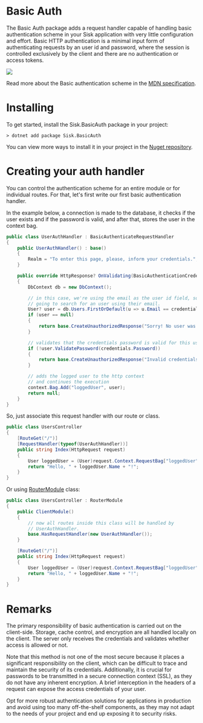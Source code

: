 # Basic Auth

The Basic Auth package adds a request handler capable of handling basic authentication scheme in your Sisk application with very little configuration and effort.
Basic HTTP authentication is a minimal input form of authenticating requests by an user id and password, where the session is controlled exclusively
by the client and there are no authentication or access tokens.

<img src="https://developer.mozilla.org/pt-BR/docs/Web/HTTP/Authentication/httpauth.png">

Read more about the Basic authentication scheme in the [MDN specification](https://developer.mozilla.org/pt-BR/docs/Web/HTTP/Authentication).

# Installing

To get started, install the Sisk.BasicAuth package in your project:

    > dotnet add package Sisk.BasicAuth

You can view more ways to install it in your project in the [Nuget repository](https://www.nuget.org/packages/Sisk.BasicAuth/0.15.0).

# Creating your auth handler

You can control the authentication scheme for an entire module or for individual routes. For that, let's first write our first basic authentication handler.

In the example below, a connection is made to the database, it checks if the user exists and if the password is valid, and after that, stores the user in the context bag.

```cs
public class UserAuthHandler : BasicAuthenticateRequestHandler
{
    public UserAuthHandler() : base()
    {
        Realm = "To enter this page, please, inform your credentials.";
    }

    public override HttpResponse? OnValidating(BasicAuthenticationCredentials credentials, HttpContext context)
    {
        DbContext db = new DbContext();

        // in this case, we're using the email as the user id field, so we're
        // going to search for an user using their email.
        User? user = db.Users.FirstOrDefault(u => u.Email == credentials.UserId);
        if (user == null)
        {
            return base.CreateUnauthorizedResponse("Sorry! No user was found by this email.");
        }

        // validates that the credentials password is valid for this user.
        if (!user.ValidatePassword(credentials.Password))
        {
            return base.CreateUnauthorizedResponse("Invalid credentials.");
        }

        // adds the logged user to the http context
        // and continues the execution
        context.Bag.Add("loggedUser", user);
        return null;
    }
}
```

So, just associate this request handler with our route or class.

```cs
public class UsersController
{
    [RouteGet("/")]
    [RequestHandler(typeof(UserAuthHandler))]
    public string Index(HttpRequest request)
    {
        User loggedUser = (User)request.Context.RequestBag["loggedUser"];
        return "Hello, " + loggedUser.Name + "!";
    }
}
```

Or using [RouterModule](../specification/spec/Sisk.Core.Routing.RouterModule.md) class:

```cs
public class UsersController : RouterModule
{
    public ClientModule()
    {
        // now all routes inside this class will be handled by
        // UserAuthHandler.
        base.HasRequestHandler(new UserAuthHandler());
    }

    [RouteGet("/")]
    public string Index(HttpRequest request)
    {
        User loggedUser = (User)request.Context.RequestBag["loggedUser"];
        return "Hello, " + loggedUser.Name + "!";
    }
}
```

# Remarks

The primary responsibility of basic authentication is carried out on the client-side. Storage, cache control,
and encryption are all handled locally on the client. The server only receives the
credentials and validates whether access is allowed or not.

Note that this method is not one of the most secure because it places a significant responsibility on
the client, which can be difficult to trace and maintain the security of its credentials. Additionally, it is
crucial for passwords to be transmitted in a secure connection context (SSL), as they do not have any inherent
encryption. A brief interception in the headers of a request can expose the access credentials of your user.

Opt for more robust authentication solutions for applications in production and avoid using too many off-the-shelf
components, as they may not adapt to the needs of your project and end up exposing it to security risks.